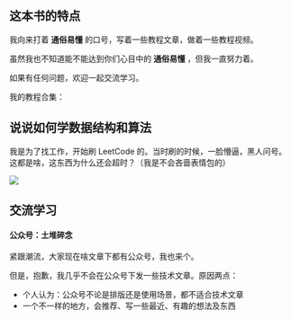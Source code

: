## 这本书的特点
我向来打着 **通俗易懂** 的口号，写着一些教程文章，做着一些教程视频。

虽然我也不知道能不能达到你们心目中的 **通俗易懂** ，但我一直努力着。

如果有任何问题，欢迎一起交流学习。

我的教程合集：



## 说说如何学数据结构和算法

我是为了找工作，开始刷 LeetCode 的。当时刷的时候，一脸懵逼，黑人问号。这都是啥，这东西为什么还会超时？（我是不会吝啬表情包的）

![](https://pic.imgdb.cn/item/5e7b09da504f4bcb04cbd548.png)





## 交流学习

#### 公众号：土堆碎念

紧跟潮流，大家现在啥文章下都有公众号，我也来个。

但是，抱歉，我几乎不会在公众号下发一些技术文章。原因两点：

* 个人认为：公众号不论是排版还是使用场景，都不适合技术文章
* 一个不一样的地方，会推荐、写一些最近、有趣的想法及东西


